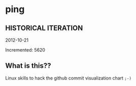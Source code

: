 # ping

## HISTORICAL ITERATION
2012-10-21

Incremented: 5620

## What is this?? 
Linux skills to hack the github commit visualization chart `;-)`
